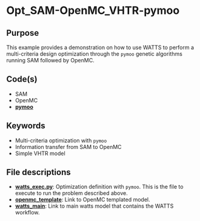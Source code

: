 # Opt_SAM-OpenMC_VHTR-pymoo

## Purpose

This example provides a demonstration on how to use WATTS to perform a multi-criteria design optimization through the `pymoo` genetic algorithms running SAM followed by OpenMC.

## Code(s)
 
- SAM
- OpenMC
- [__pymoo__](https://pymoo.org)

## Keywords
 
- Multi-criteria optimization with `pymoo`
- Information transfer from SAM to OpenMC
- Simple VHTR model

## File descriptions

- [__watts_exec.py__](watts_exec.py): Optimization definition with `pymoo`. This is the file to execute to run the problem described above.
- [__openmc_template__](openmc_template.py): Link to OpenMC templated model.
- [__watts_main__](watts_main.py): Link to main watts model that contains the WATTS workflow.